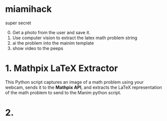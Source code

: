 # miamihack
super secret

0. Get a photo from the user and save it.
1. Use computer vision to extract the latex math problem string
2. ai the problem into the mainim template
3. show video to the peeps


# 1. Mathpix LaTeX Extractor

This Python script captures an image of a math problem using your webcam, sends it to the **Mathpix API**, and extracts the LaTeX representation of the math problem to send to the Manim python script. 

# 2. 
